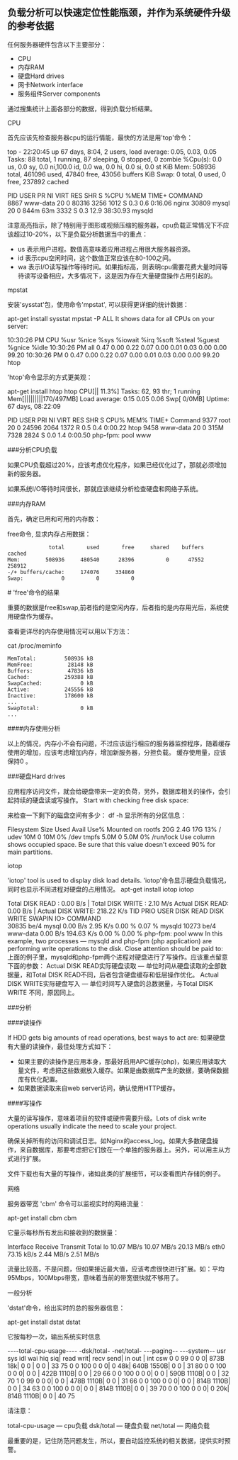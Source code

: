 ## 负载分析可以快速定位性能瓶颈，并作为系统硬件升级的参考依据 

任何服务器硬件包含以下主要部分：

- CPU
- 内存RAM
- 硬盘Hard drives
- 网卡Network interface
- 服务组件Server components

通过搜集统计上面各部分的数据，得到负载分析结果。

CPU

首先应该先检查服务器cpu的运行情能，最快的方法是用'top'命令：

top - 22:20:45 up 67 days,  8:04,  2 users,  load average: 0.05, 0.03, 0.05
Tasks:  88 total,   1 running,  87 sleeping,   0 stopped,   0 zombie
%Cpu(s):  0.0 us,  0.0 sy,  0.0 ni,100.0 id,  0.0 wa,  0.0 hi,  0.0 si,  0.0 st
KiB Mem:    508936 total,   461096 used,    47840 free,    43056 buffers
KiB Swap:        0 total,        0 used,        0 free,   237892 cached

  PID USER      PR  NI  VIRT  RES  SHR S  %CPU %MEM    TIME+  COMMAND           
 8867 www-data  20   0 80316 3256 1012 S   0.3  0.6   0:16.06 nginx
30809 mysql     20   0  844m  63m 3332 S   0.3 12.9  38:30.93 mysqld   

注意高亮指示，除了特别用于图形或视频压缩的服务器，cpu负载正常情况下不应该超过10-20%，以下是负载分析数据当中的重点：

- us 表示用户进程。数值高意味着应用进程占用很大服务器资源。
- id 表示cpu空闲时间，这个数值正常应该在80-100之间。
- wa 表示I/O读写操作等待时间。如果指标高，则表明cpu需要花费大量时间等待读写设备相应，大多情况下，这是因为存在大量硬盘操作占用引起的。

mpstat

安装'sysstat'包，使用命令'mpstat', 可以获得更详细的统计数据：

apt-get install sysstat
mpstat -P ALL
It shows data for all CPUs on your server:

10:30:26 PM  CPU    %usr   %nice    %sys %iowait    %irq   %soft  %steal  %guest  %gnice   %idle
10:30:26 PM  all    0.47    0.00    0.22    0.07    0.00    0.01    0.03    0.00    0.00   99.20
10:30:26 PM    0    0.47    0.00    0.22    0.07    0.00    0.01    0.03    0.00    0.00   99.20
htop

'htop'命令显示的方式更美观：

apt-get install htop
htop
  CPU[||                                               11.3%]     Tasks: 62, 93 thr; 1 running
  Mem[|||||||||170/497MB]     Load average: 0.15 0.05 0.06 
  Swp[                                                       0/0MB]     Uptime: 67 days, 08:22:09

  PID USER      PRI  NI  VIRT   RES   SHR S CPU% MEM%   TIME+  Command
 9377 root       20   0 24596  2064  1372 R  0.5  0.4  0:00.22 htop
 9458 www-data   20   0  315M  7328  2824 S  0.0  1.4  0:00.50 php-fpm: pool www

###分析CPU负载

如果CPU负载超过20%，应该考虑优化程序，如果已经优化过了，那就必须增加新的服务器。

如果系统I/O等待时间很长，那就应该继续分析检查硬盘和网络子系统。


###内存RAM

首先，确定已用和可用的内存数：


free命令, 显求内存占用数据：

	             total       used       free     shared    buffers     cached
	Mem:        508936     480540      28396          0      47552     258912
	-/+ buffers/cache:     174076     334860
	Swap:            0          0          0
\# 'free'命令的结果

重要的数据是free和swap,前者指的是空闲内存，后者指的是内存用光后，系统使用硬盘作为缓存。


查看更详尽的内存使用情况可以用以下方法：

cat /proc/meminfo

	MemTotal:         508936 kB
	MemFree:           28148 kB
	Buffers:           47836 kB
	Cached:           259388 kB
	SwapCached:            0 kB
	Active:           245556 kB
	Inactive:         178600 kB
	...
	SwapTotal:             0 kB
	...
####内存使用分析

以上的情况，内存小不会有问题，不过应该运行相应的服务器监控程序，随着缓存使用的增加，应该考虑增加内存，增加新服务器，分担负载。 缓存使用量，应该保持0 。

###硬盘Hard drives


应用程序访问文件，就会给硬盘带来一定的负荷，另外，数据库相关的操作，会引起持续的硬盘读或写操作。
Start with checking free disk space:

来检查一下剩下的磁盘空间有多少：
df -h
显示所有的分区信息：

Filesystem                 Size  Used Avail Use% Mounted on
rootfs                      20G  2.4G   17G  13% /
udev                        10M     0   10M   0% /dev
tmpfs                      5.0M     0  5.0M   0% /run/lock
Use column shows occupied space. Be sure that this value doesn't exceed 90% for main partitions.

iotop

'iotop' tool is used to display disk load details.
'iotop'命令显示硬盘负载情况，同时也显示不同进程对硬盘的占用情况。
apt-get install iotop
iotop

Total DISK READ :       0.00 B/s | Total DISK WRITE :       2.10 M/s
Actual DISK READ:       0.00 B/s | Actual DISK WRITE:     218.22 K/s
  TID  PRIO  USER     DISK READ  DISK WRITE  SWAPIN     IO>    COMMAND                                                                       
30835 be/4 mysql       0.00 B/s    2.95 K/s  0.00 %  0.07 % mysqld
10273 be/4 www-data    0.00 B/s  194.63 K/s  0.00 %  0.00 % php-fpm: pool www
In this example, two processes — mysqld and php-fpm (php application) are performing write operations to the disk. Close attention should be paid to:
上面的例子里，mysqld和php-fpm两个进程对硬盘进行了写操作。应该重点留意下面的参数：
Actual DISK READ实际硬盘读取 — 单位时间从硬盘读取的全部数据量，和Total DISK READ不同，后者包含硬盘缓存和低层操作优化。 
Actual DISK WRITE实际硬盘写入 — 单位时间写入硬盘的总数据量，与Total DISK WRITE 不同，原因同上。

###分析

####读操作

If HDD gets big amounts of read operations, best ways to act are:
如果硬盘有大量的读操作，最佳处理方式如下：
- 如果主要的读操作是应用本身，那最好启用APC缓存(php)，如果应用读取大量文件，考虑把这些数据放入缓存。如果是由数据库产生的数据，要确保数据库有优化配置。
- 如果数据读取来自web server访问，确认使用HTTP缓存。

####写操作

大量的读写操作，意味着项目的软件或硬件需要升级。Lots of disk write operations usually indicate the need to scale your project.

确保关掉所有的访问和调试日志。如Nginx的access_log。如果大多数硬盘操作，来自数据库，那要考虑把它们放在一个单独的服务器上。另外，可以用主从方式进行扩展。

文件下载也有大量的写操作，诸如此类的扩展细节，可以查看图片存储的例子。


网络

服务器带宽
'cbm' 命令可以监视实时的网络流量：

apt-get install cbm
cbm

它量示每秒所有发出和接收到的数据量：

Interface                            Receive                           Transmit                          Total
lo                                   10.07 MB/s                        10.07 MB/s                        20.13 MB/s
eth0                                 73.15 kB/s                         2.44 MB/s                         2.51 MB/s

流量比较高，不是问题，但如果接近最大值，应该考虑很快进行扩展。如：平均95Mbps，100Mbps带宽，意味着当前的带宽很快就不够用了。


一般分析

'dstat'命令，给出实时的总的服务器信息：

apt-get install dstat
dstat

它按每秒一次，输出系统实时信息

----total-cpu-usage---- -dsk/total- -net/total- ---paging-- ---system--
usr sys idl wai hiq siq| read  writ| recv  send|  in   out | int   csw 
  0   0  99   0   0   0| 873B   18k|   0     0 |   0     0 |  33    75 
  0   0 100   0   0   0|   0    48k| 640B 1550B|   0     0 |  31    80 
  0   0 100   0   0   0|   0     0 | 422B 1110B|   0     0 |  29    66 
  0   0 100   0   0   0|   0     0 | 590B 1110B|   0     0 |  32    70 
  1   0  99   0   0   0|   0     0 | 478B 1110B|   0     0 |  31    66 
  0   0 100   0   0   0|   0     0 | 814B 1110B|   0     0 |  34    63 
  0   0 100   0   0   0|   0     0 | 814B 1110B|   0     0 |  39    70 
  0   0 100   0   0   0|   0    20k| 814B 1110B|   0     0 |  40    75 

请注意：

total-cpu-usage — cpu负载
dsk/total — 硬盘负载
net/total — 网络负载

最重要的是，记住防范问题发生，所以，要自动监控系统的相关数据，提供实时预警。